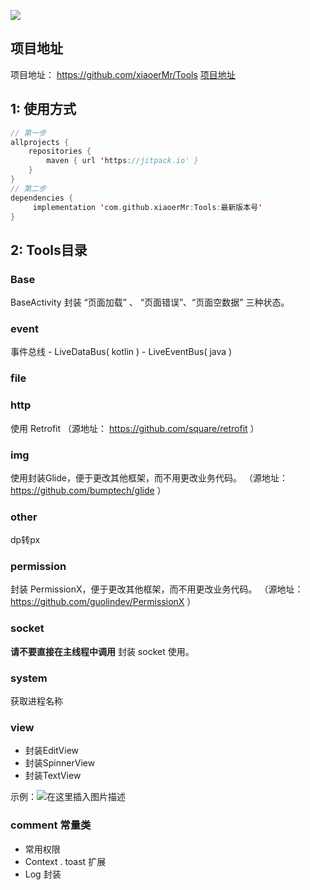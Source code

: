 
[![](https://jitpack.io/v/xiaoerMr/Tools.svg)](https://jitpack.io/#xiaoerMr/Tools)


## 项目地址
项目地址：  https://github.com/xiaoerMr/Tools
[ 项目地址 ](https://github.com/xiaoerMr/Tools)
## 1: 使用方式


```kotlin
// 第一步
allprojects {
	repositories {
		maven { url 'https://jitpack.io' }
	}
}
// 第二步
dependencies {
	 implementation 'com.github.xiaoerMr:Tools:最新版本号'
} 
```

## 2: Tools目录
### Base
BaseActivity
	封装 “页面加载” 、 “页面错误”、“页面空数据” 三种状态。
###  event	
   事件总线
   	- LiveDataBus( kotlin )
   	- LiveEventBus( java )
###  file
###  http  
使用 Retrofit
（源地址： https://github.com/square/retrofit ）
###  img
使用封装Glide，便于更改其他框架，而不用更改业务代码。
（源地址： https://github.com/bumptech/glide ）
###  other
dp转px
### permission
 封装 PermissionX，便于更改其他框架，而不用更改业务代码。
   （源地址： https://github.com/guolindev/PermissionX ）
### socket 
   **请不要直接在主线程中调用**
 封装 socket 使用。
### system 
 获取进程名称
###  view
 - 封装EditView  
 - 封装SpinnerView 
 -  封装TextView

   示例：![在这里插入图片描述](https://img-blog.csdnimg.cn/20201123113434878.png?x-oss-process=image/watermark,type_ZmFuZ3poZW5naGVpdGk,shadow_10,text_aHR0cHM6Ly9ibG9nLmNzZG4ubmV0L3dlaXhpbl80MzUwMjc5MQ==,size_16,color_FFFFFF,t_70#pic_center)
### comment 常量类

 - 常用权限
 -  Context . toast 扩展 
 - Log 封装
